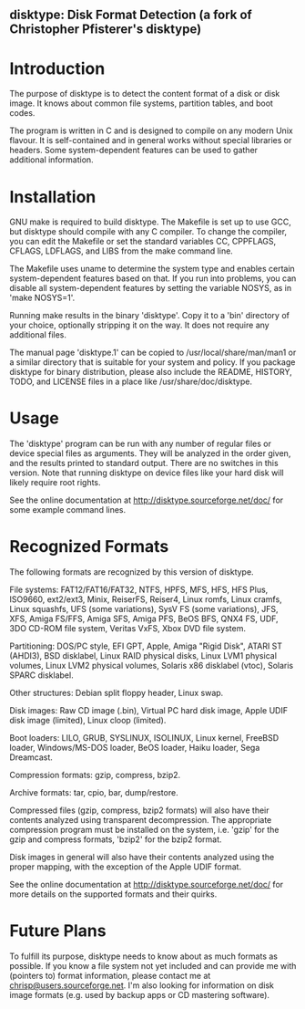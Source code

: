 disktype: Disk Format Detection (a fork of Christopher Pfisterer's disktype)
---------------------------------------------------------------------------------------------------

# Introduction

The purpose of disktype is to detect the content format of a disk or
disk image. It knows about common file systems, partition tables, and
boot codes.

The program is written in C and is designed to compile on any modern
Unix flavour. It is self-contained and in general works without
special libraries or headers. Some system-dependent features can be
used to gather additional information.


# Installation

GNU make is required to build disktype. The Makefile is set up to use
GCC, but disktype should compile with any C compiler. To change the
compiler, you can edit the Makefile or set the standard variables CC,
CPPFLAGS, CFLAGS, LDFLAGS, and LIBS from the make command line.

The Makefile uses uname to determine the system type and enables
certain system-dependent features based on that. If you run into
problems, you can disable all system-dependent features by setting the
variable NOSYS, as in 'make NOSYS=1'.

Running make results in the binary 'disktype'. Copy it to a 'bin'
directory of your choice, optionally stripping it on the way. It does
not require any additional files.

The manual page 'disktype.1' can be copied to
/usr/local/share/man/man1 or a similar directory that is suitable for
your system and policy. If you package disktype for binary
distribution, please also include the README, HISTORY, TODO, and
LICENSE files in a place like /usr/share/doc/disktype.


# Usage

The 'disktype' program can be run with any number of regular files or
device special files as arguments. They will be analyzed in the order
given, and the results printed to standard output. There are no
switches in this version. Note that running disktype on device files
like your hard disk will likely require root rights.

See the online documentation at <http://disktype.sourceforge.net/doc/>
for some example command lines.


# Recognized Formats

The following formats are recognized by this version of disktype.

File systems: FAT12/FAT16/FAT32, NTFS, HPFS, MFS, HFS, HFS Plus,
  ISO9660, ext2/ext3, Minix, ReiserFS, Reiser4, Linux romfs, Linux
  cramfs, Linux squashfs, UFS (some variations), SysV FS (some
  variations), JFS, XFS, Amiga FS/FFS, Amiga SFS, Amiga PFS, BeOS BFS,
  QNX4 FS, UDF, 3DO CD-ROM file system, Veritas VxFS, Xbox DVD file
  system.

Partitioning: DOS/PC style, EFI GPT, Apple, Amiga "Rigid Disk", ATARI
  ST (AHDI3), BSD disklabel, Linux RAID physical disks, Linux LVM1
  physical volumes, Linux LVM2 physical volumes, Solaris x86 disklabel
  (vtoc), Solaris SPARC disklabel.

Other structures: Debian split floppy header, Linux swap.

Disk images: Raw CD image (.bin), Virtual PC hard disk image, Apple
  UDIF disk image (limited), Linux cloop (limited).

Boot loaders: LILO, GRUB, SYSLINUX, ISOLINUX, Linux kernel, FreeBSD
  loader, Windows/MS-DOS loader, BeOS loader, Haiku loader, Sega
  Dreamcast.

Compression formats: gzip, compress, bzip2.

Archive formats: tar, cpio, bar, dump/restore.


Compressed files (gzip, compress, bzip2 formats) will also have their
contents analyzed using transparent decompression. The appropriate
compression program must be installed on the system, i.e. 'gzip' for
the gzip and compress formats, 'bzip2' for the bzip2 format.

Disk images in general will also have their contents analyzed using
the proper mapping, with the exception of the Apple UDIF format.

See the online documentation at <http://disktype.sourceforge.net/doc/>
for more details on the supported formats and their quirks.


# Future Plans

To fulfill its purpose, disktype needs to know about as much formats
as possible. If you know a file system not yet included and can
provide me with (pointers to) format information, please contact me at
<chrisp@users.sourceforge.net>. I'm also looking for information on
disk image formats (e.g. used by backup apps or CD mastering
software).

